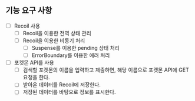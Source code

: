 ## 기능 요구 사항

- [ ] Recoil 사용
  - [ ] Recoil을 이용한 전역 상태 관리
  - [ ] Recoil을 이용한 비동기 처리
    - [ ] Suspense를 이용한 pending 상태 처리
    - [ ] ErrorBoundary를 이용한 에러 처리
- [ ] 포켓몬 API를 사용
  - [ ] 검색할 포켓몬의 이름을 입력하고 제출하면, 해당 이름으로 포켓몬 API에 GET 요청을 한다.
  - [ ] 받아온 데이터를 Recoil에 저장한다.
  - [ ] 저장된 데이터를 바탕으로 정보를 표시한다.
